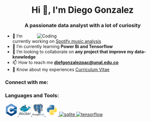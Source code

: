 <h1 align="center">Hi 👋, I'm Diego Gonzalez</h1>
<h3 align="center">A passionate data analyst with a lot of curiosity</h3>
<img align="right" alt="Coding" width="400" src="https://mir-s3-cdn-cf.behance.net/project_modules/disp/090082136096999.61f30d05ec1bc.gif">

- 🔭 I’m currently working on [Spotify music analysis](https://app.datacamp.com/workspace/w/57cedfd3-ffee-4cac-8ebf-97844eb7770a/edit)
- 🌱 I’m currently learning **Power Bi and Tensorflow**
- 👯 I’m looking to collaborate on **any project that improve my data-knowledge**
- 📫 How to reach me **diefgonzalezpac@unal.edu.co**
- 📄 Know about my experiences [Curriculum Vitae](https://drive.google.com/file/d/146ykMXlOM3mCYhiECZOWj35hgPGFM8Kc/view?usp=sharing)

<h3 align="left">Connect with me:</h3>
<p align="left">
</p>

<h3 align="left">Languages and Tools:</h3>
<p align="left"> <a href="https://www.w3schools.com/cpp/" target="_blank" rel="noreferrer"> <img src="https://raw.githubusercontent.com/devicons/devicon/master/icons/cplusplus/cplusplus-original.svg" alt="cplusplus" width="40" height="40"/> </a> <a href="https://www.docker.com/" target="_blank" rel="noreferrer"> <img src="https://raw.githubusercontent.com/devicons/devicon/master/icons/docker/docker-original-wordmark.svg" alt="docker" width="40" height="40"/> </a> <a href="https://www.postgresql.org" target="_blank" rel="noreferrer"> <img src="https://raw.githubusercontent.com/devicons/devicon/master/icons/postgresql/postgresql-original-wordmark.svg" alt="postgresql" width="40" height="40"/> </a> <a href="https://www.python.org" target="_blank" rel="noreferrer"> <img src="https://raw.githubusercontent.com/devicons/devicon/master/icons/python/python-original.svg" alt="python" width="40" height="40"/> </a> <a href="https://www.sqlite.org/" target="_blank" rel="noreferrer"> <img src="https://www.vectorlogo.zone/logos/sqlite/sqlite-icon.svg" alt="sqlite" width="40" height="40"/> </a> <a href="https://www.tensorflow.org" target="_blank" rel="noreferrer"> <img src="https://www.vectorlogo.zone/logos/tensorflow/tensorflow-icon.svg" alt="tensorflow" width="40" height="40"/> </a> </p>
